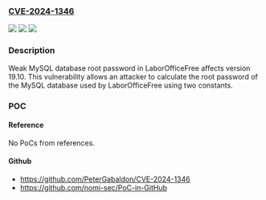 ### [CVE-2024-1346](https://cve.mitre.org/cgi-bin/cvename.cgi?name=CVE-2024-1346)
![](https://img.shields.io/static/v1?label=Product&message=LaborOfficeFree%20&color=blue)
![](https://img.shields.io/static/v1?label=Version&message=%3D%2019.10%20%20&color=brighgreen)
![](https://img.shields.io/static/v1?label=Vulnerability&message=CWE-521%20Weak%20Password%20Requirements&color=brighgreen)

### Description

Weak MySQL database root password in LaborOfficeFree affects version 19.10. This vulnerability allows an attacker to calculate the root password of the MySQL database used by LaborOfficeFree using two constants.

### POC

#### Reference
No PoCs from references.

#### Github
- https://github.com/PeterGabaldon/CVE-2024-1346
- https://github.com/nomi-sec/PoC-in-GitHub

